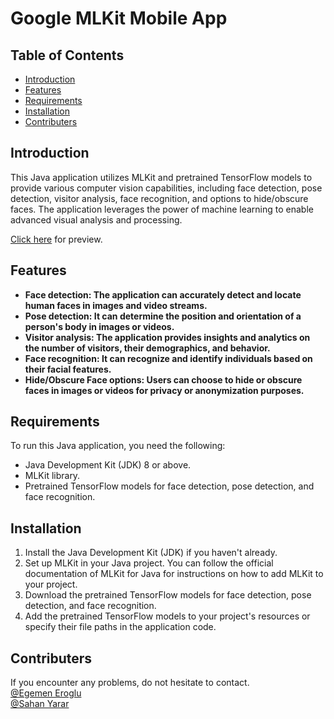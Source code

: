 # Google MLKit Mobile App

## Table of Contents

- [Introduction](#introduction)
- [Features](#features)
- [Requirements](#requirements)
- [Installation](#installation)
- [Contributers](#contributers)

## Introduction
This Java application utilizes MLKit and pretrained TensorFlow models to provide various computer vision capabilities, including face detection, pose detection, visitor analysis, face recognition, and options to hide/obscure faces. The application leverages the power of machine learning to enable advanced visual analysis and processing.

[Click here](https://github.com/erogluegemen/Google-MLKit-Mobile-App/tree/main/readme_images/README.md) for preview.

## Features
- <b>Face detection: The application can accurately detect and locate human faces in images and video streams.</b>
- <b>Pose detection: It can determine the position and orientation of a person's body in images or videos.</b>
- <b>Visitor analysis: The application provides insights and analytics on the number of visitors, their demographics, and behavior.</b>
- <b>Face recognition: It can recognize and identify individuals based on their facial features.</b>
- <b>Hide/Obscure Face options: Users can choose to hide or obscure faces in images or videos for privacy or anonymization purposes.</b>

## Requirements
To run this Java application, you need the following:

- Java Development Kit (JDK) 8 or above.
- MLKit library.
- Pretrained TensorFlow models for face detection, pose detection, and face recognition.

## Installation
1. Install the Java Development Kit (JDK) if you haven't already.
2. Set up MLKit in your Java project. You can follow the official documentation of MLKit for Java for instructions on how to add MLKit to your project.
3. Download the pretrained TensorFlow models for face detection, pose detection, and face recognition.
4. Add the pretrained TensorFlow models to your project's resources or specify their file paths in the application code.

## Contributers 
If you encounter any problems, do not hesitate to contact. <br>
[@Egemen Eroglu](https://github.com/erogluegemen) <br>
[@Sahan Yarar](https://github.com/SahanYarar)



